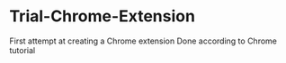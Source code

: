 # Trial-Chrome-Extension
First attempt at creating a Chrome extension
Done according to Chrome tutorial

